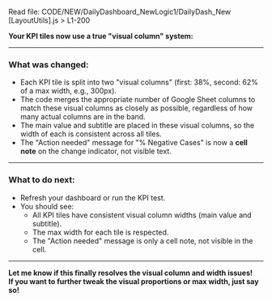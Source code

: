 
Read file: CODE/NEW/DailyDashboard_NewLogic1/DailyDash_New [LayoutUtils].js > L1-200


**Your KPI tiles now use a true "visual column" system:**

---

### **What was changed:**
- Each KPI tile is split into two "visual columns" (first: 38%, second: 62% of a max width, e.g., 300px).
- The code merges the appropriate number of Google Sheet columns to match these visual columns as closely as possible, regardless of how many actual columns are in the band.
- The main value and subtitle are placed in these visual columns, so the width of each is consistent across all tiles.
- The "Action needed" message for "% Negative Cases" is now a **cell note** on the change indicator, not visible text.

---

### **What to do next:**
- Refresh your dashboard or run the KPI test.
- You should see:
  - All KPI tiles have consistent visual column widths (main value and subtitle).
  - The max width for each tile is respected.
  - The "Action needed" message is only a cell note, not visible in the cell.

---

**Let me know if this finally resolves the visual column and width issues!  
If you want to further tweak the visual proportions or max width, just say so!**

